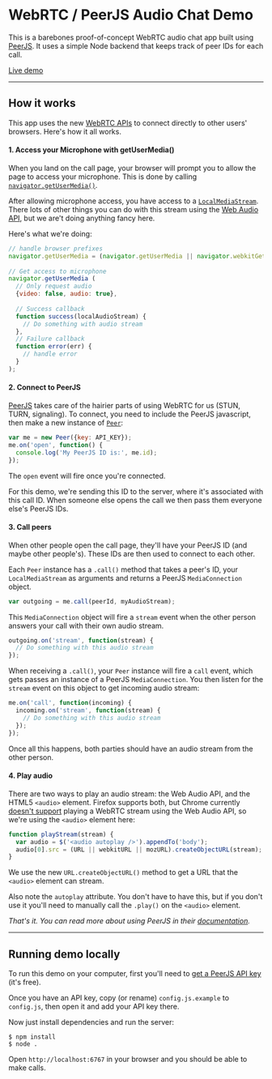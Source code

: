 WebRTC / PeerJS Audio Chat Demo
=================

This is a barebones proof-of-concept WebRTC audio chat app built using [PeerJS](http://peerjs.com). It uses a simple Node backend that keeps track of peer IDs for each call.

[Live demo](http://audiochat.noahburney.com/)

-------------------------------
## How it works
This app uses the new [WebRTC APIs](http://www.html5rocks.com/en/tutorials/webrtc/basics/) to connect directly to other users' browsers. Here's how it all works.

#### 1. Access your Microphone with getUserMedia()
When you land on the call page, your browser will prompt you to allow the page to access your microphone. This is done by calling [`navigator.getUserMedia()`](https://developer.mozilla.org/en-US/docs/NavigatorUserMedia.getUserMedia).

After allowing microphone access, you have access to a [`LocalMediaStream`](https://developer.mozilla.org/en-US/docs/Web/API/MediaStream_API#LocalMediaStream). There lots of other things you can do with this stream using the [Web Audio API](http://www.html5rocks.com/en/tutorials/webaudio/intro/), but we are't doing anything fancy here.

Here's what we're doing:
```javascript
// handle browser prefixes
navigator.getUserMedia = (navigator.getUserMedia || navigator.webkitGetUserMedia || navigator.mozGetUserMedia || navigator.msGetUserMedia);
  
// Get access to microphone
navigator.getUserMedia (
  // Only request audio
  {video: false, audio: true},
    
  // Success callback
  function success(localAudioStream) {
    // Do something with audio stream
  },
  // Failure callback
  function error(err) {
    // handle error
  }
);
```

#### 2. Connect to PeerJS
[PeerJS](http://peerjs.com) takes care of the hairier parts of using WebRTC for us (STUN, TURN, signaling). To connect, you need to include the PeerJS javascript, then make a new instance of [`Peer`](http://peerjs.com/docs/#api):

```javascript
var me = new Peer({key: API_KEY});
me.on('open', function() {
  console.log('My PeerJS ID is:', me.id);
});
```

The `open` event will fire once you're connected.

For this demo, we're sending this ID to the server, where it's associated with this call ID. When someone else opens the call we then pass them everyone else's PeerJS IDs.

#### 3. Call peers
When other people open the call page, they'll have your PeerJS ID (and maybe other people's). These IDs are then used to connect to each other.

Each `Peer` instance has a `.call()` method that takes a peer's ID, your `LocalMediaStream` as arguments and returns a PeerJS `MediaConnection` object.

```javascript
var outgoing = me.call(peerId, myAudioStream);
```

This `MediaConnection` object will fire a `stream` event when the other person answers your call with their own audio stream.

```javascript
outgoing.on('stream', function(stream) {
  // Do something with this audio stream
});
```

When receiving a `.call()`, your `Peer` instance will fire a `call` event, which gets passes an instance of a PeerJS `MediaConnection`. You then listen for the `stream` event on this object to get incoming audio stream:

```javascript
me.on('call', function(incoming) {
  incoming.on('stream', function(stream) {
    // Do something with this audio stream
  });
});
```

Once all this happens, both parties should have an audio stream from the other person.

#### 4. Play audio
There are two ways to play an audio stream: the Web Audio API, and the HTML5 `<audio>` element. Firefox supports both, but Chrome currently [doesn't support](https://code.google.com/p/chromium/issues/detail?can=2&q=121673&colspec=ID%20Pri%20M%20Iteration%20ReleaseBlock%20Cr%20Status%20Owner%20Summary%20OS%20Modified&id=121673) playing a WebRTC stream using the Web Audio API, so we're using the `<audio>` element here:

```javascript
function playStream(stream) {
  var audio = $('<audio autoplay />').appendTo('body');
  audio[0].src = (URL || webkitURL || mozURL).createObjectURL(stream);
}
```

We use the new `URL.createObjectURL()` method to get a URL that the `<audio>` element can stream.

Also note the `autoplay` attribute. You don't have to have this, but if you don't use it you'll need to manually call the `.play()` on the `<audio>` element.

*That's it. You can read more about using PeerJS in their [documentation](http://peerjs.com/docs/).*

-------------------------------
## Running demo locally
To run this demo on your computer, first you'll need to [get a PeerJS API key](http://peerjs.com/peerserver) (it's free).

Once you have an API key, copy (or rename) `config.js.example` to `config.js`, then open it and add your API key there.

Now just install dependencies and run the server:

```
$ npm install
$ node .
```

Open `http://localhost:6767` in your browser and you should be able to make calls.
